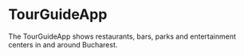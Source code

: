 # TourGuideApp

The TourGuideApp shows restaurants, bars, parks and entertainment centers in and around Bucharest.
